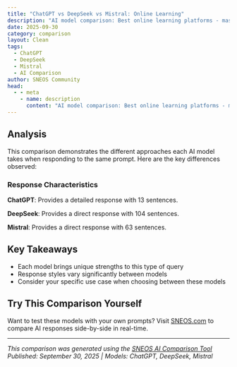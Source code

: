 ```yaml
---
title: "ChatGPT vs DeepSeek vs Mistral: Online Learning"
description: "AI model comparison: Best online learning platforms - master new skills from home..."
date: 2025-09-30
category: comparison
layout: Clean
tags:
  - ChatGPT
  - DeepSeek
  - Mistral
  - AI Comparison
author: SNEOS Community
head:
  - - meta
    - name: description
      content: "AI model comparison: Best online learning platforms - master new skills from home..."
---
```


<ChatComparison
  title="ChatGPT vs DeepSeek vs Mistral: Online Learning"
  prompt="Best online learning platforms - master new skills from home"
  :responses='{
    "ChatGPT": "Sure! Here are some of the best online learning platforms where you can master new skills from the comfort of your home:\n\n1. **Coursera**  \n   - Offers courses from top universities and companies worldwide  \n   - Wide range of subjects including technology, business, arts, and personal development  \n   - Provides certificates, specializations, and degree programs  \n\n2. **Udemy**  \n   - Huge library of courses on virtually every topic imaginable  \n   - Courses often taught by industry experts and professionals  \n   - Frequent discounts and lifetime access to purchased courses  \n\n3. **edX**  \n   - Founded by Harvard and MIT, offering high-quality university courses  \n   - Provides professional certificates and online degrees  \n   - Covers a broad array of subjects, including science, humanities, and engineering  \n\n4. **LinkedIn Learning**  \n   - Focuses on business, technology, and creative skills  \n   - Integrates with LinkedIn profile to showcase completed courses  \n   - Offers personalized course recommendations based on career goals  \n\n5. **Skillshare**  \n   - Emphasizes creative skills like design, photography, writing, and more  \n   - Project-based learning with a strong community aspect  \n   - Subscription-based with unlimited access to courses  \n\n6. **Khan Academy**  \n   - Completely free platform that mainly covers school-level subjects  \n   - Great for foundational learning in math, science, history, and economics  \n   - Interactive exercises and instructional videos  \n\n7. **Pluralsight**  \n   - Ideal for IT and software development professionals  \n   - Offers skill assessments and certification prep  \n   - Focuses on technology topics like coding, cybersecurity, and cloud computing  \n\n8. **MasterClass**  \n   - Features classes taught by famous experts and celebrities  \n   - Focuses on arts, cooking, writing, and leadership  \n   - High production quality and engaging storytelling style  \n\n9. **FutureLearn**  \n   - Partners with universities and organizations to offer short courses, programs, and degrees  \n   - Covers diverse subjects including health, business, and social sciences  \n   - Offers free access to course content with options to pay for certificates  \n\n10. **Codecademy**  \n    - Specializes in coding and programming courses  \n    - Interactive, hands-on learning environment  \n    - Covers languages like Python, JavaScript, HTML/CSS, and more  \n\nEach platform has its own strengths depending on what you want to learn, your budget, and your preferred learning style. Happy learning!",
    "DeepSeek": "Of course! The landscape of online learning has exploded, offering incredible opportunities to master new skills from home. The \u0022best\u0022 platform truly depends on your goals, learning style, and budget.\n\nHere\u2019s a breakdown of the best online learning platforms, categorized by their primary focus.\n\n---\n\n### \uD83C\uDF93 For University-Level Credentials \u0026 Degrees\nThese platforms partner with top universities to offer full degrees, certificates, and for-credit courses.\n\n1.  **Coursera**\n    *   **Best For:** Earning accredited certificates, specializations, and even full Master\u0027s degrees from institutions like Stanford, Yale, and Google.\n    *   **Key Features:** High-quality video lectures, rigorous assignments, peer-reviewed projects. Offers both free audit tracks and paid certificate tracks.\n    *   **Pricing:** Free to audit; certificates/degrees range from ~$49/month to thousands for a full degree.\n\n2.  **edX**\n    *   **Best For:** Similar to Coursera, with a strong focus on university partnerships (Harvard, MIT, Berkeley). Great for STEM and humanities.\n    *   **Key Features:** Offers MicroMasters, Professional Certificates, and Master\u0027s degrees. The non-profit origin can be appealing.\n    *   **Pricing:** Free to audit; verified certificates start around $50-$300.\n\n---\n\n### \uD83D\uDCBC For Career \u0026 Professional Skills\nThese are focused on practical, in-demand skills for the modern workforce, especially in tech and business.\n\n3.  **Udemy**\n    *   **Best For:** Learning a specific, practical skill quickly (e.g., Excel, Python, SEO, Photoshop). Huge variety.\n    *   **Key Features:** Massive library of 200,000\u002B courses taught by industry experts. Lifetime access to purchased courses.\n    *   **Pricing:** Courses are individually priced and frequently on sale for $12.99 - $24.99. **Never pay full price.**\n\n4.  **LinkedIn Learning**\n    *   **Best For:** Professional development that integrates directly with your LinkedIn profile.\n    *   **Key Features:** Courses are taught by recognized experts and are often concise and project-based. Personalized course recommendations.\n    *   **Pricing:** Subscription-based (~$39.99/month or ~$259.99/year). Often comes free with a LinkedIn Premium subscription.\n\n5.  **Pluralsight**\n    *   **Best For:** **Software developers and IT professionals.** Deep dives into specific tech stacks and cloud platforms.\n    *   **Key Features:** Skill assessments (IQ), learning paths, and expert-led courses on everything from AWS to .NET.\n    *   **Pricing:** Subscription-based (~$29/month standard, ~$45/month premium).\n\n6.  **Skillshare**\n    *   **Best For:** **Creative skills** like illustration, graphic design, photography, writing, and video editing.\n    *   **Key Features:** Project-based learning in a community-driven environment. Shorter, more inspirational classes.\n    *   **Pricing:** Subscription-based (~$165/year or ~$32/month). Free trial available.\n\n---\n\n### \uD83E\uDDE0 For Niche \u0026 Specialized Skills\nThese platforms are masters of one specific domain.\n\n7.  **Codecademy**\n    *   **Best For:** **Learning to code interactively** in your browser. No setup required.\n    *   **Key Features:** Hands-on coding exercises, projects, and career paths for web development, data science, and computer science.\n    *   **Pricing:** Free basic plan; Pro subscription (~$17.49/month) unlocks full content and certificates.\n\n8.  **DataCamp**\n    *   **Best For:** **Data Science and Analytics** exclusively. Learning Python, R, SQL, and machine learning.\n    *   **Key Features:** Interactive coding challenges and real-world datasets. Excellent for building a portfolio.\n    *   **Pricing:** Free intro courses; subscription-based (~$25/month).\n\n9.  **MasterClass**\n    *   **Best For:** **Inspiration and high-level insights** from world-renowned experts.\n    *   **Key Features:** Beautifully produced video lessons from celebrities in their field (e.g., Gordon Ramsay on cooking, Neil Gaiman on writing, Serena Williams on tennis).\n    *   **Pricing:** Subscription-based (~$10/month billed annually). More about mindset and process than step-by-step instruction.\n\n---\n\n### \uD83C\uDD93 For Free \u0026 Open Learning\nIf you\u0027re on a tight budget, these platforms offer incredible value for $0.\n\n10. **YouTube**\n    *   **Best For:** Learning absolutely anything for free. From fixing a sink to advanced calculus.\n    *   **Key Channels:** FreeCodeCamp, Crash Course, Khan Academy, Marques Brownlee (tech), Thomas Frank (productivity).\n    *   **Pricing:** Free (with ads).\n\n11. **Khan Academy**\n    *   **Best For:** **Academic subjects** for students of all ages. Excellent for K-12, test prep (SAT, MCAT), and foundational math and science.\n    *   **Key Features:** World-class, curriculum-aligned content with practice exercises.\n    *   **Pricing:** Completely free, non-profit.\n\n12. **freeCodeCamp**\n    *   **Best For:** **Learning web development and coding** through a structured, project-based curriculum.\n    *   **Key Features:** Entirely free, self-paced, and you build projects for non-profits to gain experience.\n    *   **Pricing:** 100% free.\n\n---\n\n### How to Choose the Right Platform for You\n\nAsk yourself these questions:\n\n1.  **What is my goal?**\n    *   **Get a Job/Certificate:** Coursera, edX, Udemy, LinkedIn Learning.\n    *   **Learn a Creative Skill:** Skillshare, YouTube.\n    *   **Master a Technical Skill:** Pluralsight, Codecademy, DataCamp.\n    *   **Personal Enrichment:** MasterClass, YouTube, Audible.\n\n2.  **What is my learning style?**\n    *   **Structured \u0026 Academic:** Coursera, edX.\n    *   **Project-Based \u0026 Hands-On:** Udemy, Skillshare, Codecademy.\n    *   **Video-Based \u0026 Inspirational:** MasterClass, YouTube.\n\n3.  **What is my budget?**\n    *   **$0:** YouTube, Khan Academy, freeCodeCamp (audit courses on Coursera/edX).\n    *   **Low Cost / Pay-per-Skill:** Udemy (on sale).\n    *   **Subscription Model:** Skillshare, LinkedIn Learning, Pluralsight (good if you learn consistently).\n\n4.  **Do I need community support?**\n    *   Platforms like Skillshare and Codecademy have strong community features for feedback, which can be crucial for motivation.\n\n**Final Pro-Tip:** **Always check for reviews and previews** of a course before you buy, especially on platforms like Udemy. The instructor\u0027s teaching style is just as important as the content.\n\nHappy learning",
    "Mistral": "There are numerous online learning platforms that can help you master new skills from the comfort of your home. Here are some of the best ones:\n\n1. **Coursera**:\n   - **Features**: Offers courses, specializations, and degrees from top universities and companies.\n   - **Topics**: Business, computer science, data science, personal development, and more.\n   - **Certifications**: Many courses offer certificates upon completion.\n\n2. **edX**:\n   - **Features**: Provides courses from leading universities and institutions.\n   - **Topics**: Computer science, engineering, business, humanities, and more.\n   - **Certifications**: Offers professional certificates and micro-degrees.\n\n3. **Udemy**:\n   - **Features**: A vast library of courses taught by experts in various fields.\n   - **Topics**: Programming, design, marketing, personal development, and more.\n   - **Certifications**: Certificates of completion for most courses.\n\n4. **LinkedIn Learning (formerly Lynda.com)**:\n   - **Features**: Integrated with LinkedIn, offering courses in business, technology, and creative skills.\n   - **Topics**: Software development, design, business, photography, and more.\n   - **Certifications**: Certificates of completion.\n\n5. **Khan Academy**:\n   - **Features**: Free educational resources for all ages.\n   - **Topics**: Math, science, computing, arts, humanities, and more.\n   - **Certifications**: Not typically offered, but highly regarded for educational content.\n\n6. **Skillshare**:\n   - **Features**: Focuses on creative skills with a community-driven approach.\n   - **Topics**: Design, photography, business, technology, and more.\n   - **Certifications**: Not typically offered, but highly regarded for skill development.\n\n7. **Pluralsight**:\n   - **Features**: Specializes in technology and creative skills.\n   - **Topics**: Software development, IT operations, data science, and more.\n   - **Certifications**: Offers certificates of completion and skill assessments.\n\n8. **Duolingo**:\n   - **Features**: Language learning platform with gamified lessons.\n   - **Topics**: Various languages including Spanish, French, German, and more.\n   - **Certifications**: Not typically offered, but highly effective for language learning.\n\n9. **MasterClass**:\n   - **Features**: Courses taught by world-renowned experts and celebrities.\n   - **Topics**: Writing, cooking, acting, music, and more.\n   - **Certifications**: Not typically offered, but highly regarded for unique and high-quality content.\n\n10. **FutureLearn**:\n    - **Features**: Offers courses from top universities and cultural institutions.\n    - **Topics**: Business, health, science, technology, and more.\n    - **Certifications**: Offers certificates of achievement and degrees.\n\n11. **Codecademy**:\n    - **Features**: Interactive coding lessons and projects.\n    - **Topics**: Web development, data science, computer science, and more.\n    - **Certifications**: Offers certificates of completion.\n\n12. **Google Skills Shop**:\n    - **Features**: Free courses on digital marketing, data analytics, and more.\n    - **Topics**: Digital marketing, data analytics, career development, and more.\n    - **Certifications**: Offers certificates of completion.\n\n13. **MIT OpenCourseWare**:\n    - **Features**: Free course materials from MIT.\n    - **Topics**: Engineering, science, humanities, and more.\n    - **Certifications**: Not typically offered, but highly regarded for educational content.\n\n14. **HarvardX**:\n    - **Features**: Free courses from Harvard University.\n    - **Topics**: Business, computer science, education, and more.\n    - **Certifications**: Offers certificates of completion.\n\n15. **YouTube**:\n    - **Features**: A vast library of free educational videos.\n    - **Topics**: Almost any topic imaginable.\n    - **Certifications**: Not typically offered, but highly useful for informal learning.\n\nEach of these platforms has its own strengths and specializations, so the best one for you will depend on your specific learning goals and preferences."
  }'
  published-date="22:46"
/>

## Analysis

This comparison demonstrates the different approaches each AI model takes when responding to the same prompt. Here are the key differences observed:

### Response Characteristics

**ChatGPT**: Provides a detailed response with 13 sentences. 

**DeepSeek**: Provides a direct response with 104 sentences. 

**Mistral**: Provides a direct response with 63 sentences. 

## Key Takeaways

- Each model brings unique strengths to this type of query
- Response styles vary significantly between models
- Consider your specific use case when choosing between these models

## Try This Comparison Yourself

Want to test these models with your own prompts? Visit [SNEOS.com](https://sneos.com) to compare AI responses side-by-side in real-time.

---

*This comparison was generated using the [SNEOS AI Comparison Tool](https://sneos.com)*
*Published: September 30, 2025 | Models: ChatGPT, DeepSeek, Mistral*
